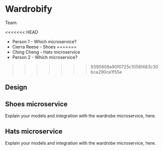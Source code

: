 # Wardrobify

Team:

<<<<<<< HEAD
* Person 1 - Which microservice?
* Cierra Reese - Shoes
=======
* Ching Cheng - Hats microservice
* Person 2 - Which microservice?
>>>>>>> 9390808a90f0725c1058f483c30bca290ce1f55e

## Design

## Shoes microservice

Explain your models and integration with the wardrobe
microservice, here.

## Hats microservice

Explain your models and integration with the wardrobe
microservice, here.
